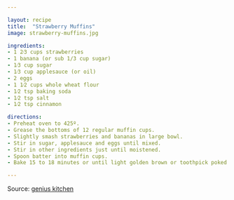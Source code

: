 ```yaml
---

layout: recipe
title:  "Strawberry Muffins"
image: strawberry-muffins.jpg

ingredients:
- 1 2⁄3 cups strawberries
- 1 banana (or sub 1/3 cup sugar)
- 1⁄3 cup sugar
- 1⁄3 cup applesauce (or oil)
- 2 eggs
- 1 1⁄2 cups whole wheat flour
- 1⁄2 tsp baking soda
- 1⁄2 tsp salt
- 1⁄2 tsp cinnamon

directions:
- Preheat oven to 425º.
- Grease the bottoms of 12 regular muffin cups.
- Slightly smash strawberries and bananas in large bowl.
- Stir in sugar, applesauce and eggs until mixed.
- Stir in other ingredients just until moistened.
- Spoon batter into muffin cups.
- Bake 15 to 18 minutes or until light golden brown or toothpick poked in center comes out clean.

---
```


Source: [genius kitchen](https://www.geniuskitchen.com/recipe/berry-smash-muffins-strawberry-muffins-35393)

